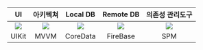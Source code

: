 | UI | 아키텍쳐 | Local DB | Remote DB | 의존성 관리도구 |
|:----:|:----:|:----:|:----:|:----:|
| ![](https://i.imgur.com/SFPzBwG.jpg) | ![](https://i.imgur.com/x6v54tX.png) | ![](https://i.imgur.com/1BLKIxp.png) | ![](https://i.imgur.com/37mqsN1.png) | ![](https://i.imgur.com/kC6k1Zg.png) |
| UIKit | MVVM | CoreData | FireBase | SPM |


